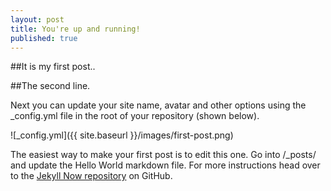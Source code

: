 ```yaml
---
layout: post
title: You're up and running!
published: true
---
```


##It is my first post..

##The second line.

Next you can update your site name, avatar and other options using the _config.yml file in the root of your repository (shown below).

![_config.yml]({{ site.baseurl }}/images/first-post.png)

The easiest way to make your first post is to edit this one. Go into /_posts/ and update the Hello World markdown file. For more instructions head over to the [Jekyll Now repository](https://github.com/barryclark/jekyll-now) on GitHub.
